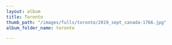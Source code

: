 ```yaml
---
layout: album
title: Toronto
thumb_path: "/images/fulls/toronto/2019_sept_canada-1766.jpg"
album_folder_name: toronto

---
```

